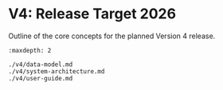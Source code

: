 # V4: Release Target 2026

Outline of the core concepts for the planned Version 4 release.

```{toctree}
:maxdepth: 2

./v4/data-model.md
./v4/system-architecture.md
./v4/user-guide.md
```
